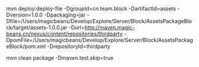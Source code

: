 mvn deploy:deploy-file -DgroupId=cn.team.block -DartifactId=assets -Dversion=1.0.0 -Dpackaging=jar -Dfile=/Users/magicbeans/Develop/Explore/Server/Block/AssetsPackageBlock/target/assets-1.0.0.jar -Durl=http://maven.magic-beans.cn/nexus/content/repositories/thirdparty -DpomFile=/Users/magicbeans/Develop/Explore/Server/Block/AssetsPackageBlock/pom.xml -DrepositoryId=thirdparty


mvn clean package -Dmaven.test.skip=true 